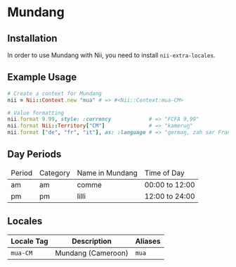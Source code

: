<!-- This file has been generated. Source: src/docs/languages/_template.md.erb -->

# Mundang

## Installation

In order to use Mundang with Nii, you need to install `nii-extra-locales`.

## Example Usage

``` ruby
# Create a context for Mundang
nii = Nii::Context.new "mua" # => #<Nii::Context:mua-CM>

# Value formatting
nii.format 9.99, style: :currency            # => "FCFA 9,99"
nii.format Nii::Territory["CM"]              # => "kameruŋ"
nii.format ["de", "fr", "it"], as: :language # => "germaŋ, zah sǝr Franssǝ, italiya"
```

## Day Periods


<table>
  <thead>
    <tr>
      <td>Period</td>
      <td>Category</td>
      <td>Name in Mundang</td>
      <td>Time of Day</td>
    </tr>
  </thead>
  <tbody>
    <tr>
      <td>am</td>
      <td>am</td>
      <td>comme</td>
      <td>00:00 to 12:00</td>
    </tr>
    <tr>
      <td>pm</td>
      <td>pm</td>
      <td>lilli</td>
      <td>12:00 to 24:00</td>
    </tr>
  </tbody>
</table>



## Locales

<table>
  <thead>
    <tr>
      <th>Locale Tag</th>
      <th>Description</th>
      <th>Aliases</th>
    </tr>
  </thead>
  <tbody>
    <tr>
      <td><code>mua-CM</code></td>
      <td>Mundang (Cameroon)</td>
      <td><code>mua</code></td>
    </tr>
  </tbody>
</table>

